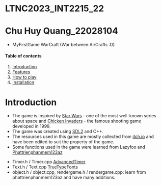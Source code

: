 # LTNC2023_INT2215_22
# Chu Huy Quang_22028104
* MyFirstGame WarCraft (War between AirCrafts :D)
#### Table of contents
1. [Introduction](#introduction)
2. [Features](#features)
3. [How to play](#play)
4. [Installation](#installation)

# Introduction <a name="introduction"></a>
* The game is inspired by [Star Wars](https://en.wikipedia.org/wiki/Star_Wars) - one of the most well-known series about space and [Chicken Invaders](https://en.wikipedia.org/wiki/Chicken_Invaders) - the famous shooting game developed in 1999.
* The game was created using [SDL2](https://www.libsdl.org/) and C++.
* The resources used in this game are mostly collected from [itch.io](https://itch.io/game-assets) and have been edited to suit the property of the game.
* Some functions used in the game were learned from Lazyfoo and [Phattrienphanmem123az](http://phattrienphanmem123az.com/)
- Timer.h / Timer.cpp [AdvancedTimer](https://lazyfoo.net/tutorials/SDL/23_advanced_timers/index.php)
- Text.h / Text.cpp  [TrueTypeFonts](https://lazyfoo.net/tutorials/SDL/16_true_type_fonts/index.php)
- object.h / object.cpp, rendergame.h / rendergame.cpp: learn from phattrienphanmem123az and have many additions.
  
